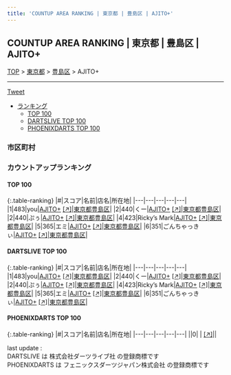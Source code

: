 ```yaml
---
title: 'COUNTUP AREA RANKING | 東京都 | 豊島区 | AJITO+'
---
```

## COUNTUP AREA RANKING | 東京都 | 豊島区 | AJITO+

[TOP](/darts/rank/) > [東京都](/darts/rank/東京都/) > [豊島区](/darts/rank/東京都/豊島区/) > AJITO+

___

<a href="https://twitter.com/share?ref_src=twsrc%5Etfw" data-text="COUNTUP AREA RANKING | 東京都豊島区AJITO+" class="twitter-share-button" data-hashtags="DARTSLIVE,PHOENIXDARTS,darts,ダーツ" data-show-count="false">Tweet</a>

* [ランキング](#カウントアップランキング)
    * [TOP 100](#top-100)
    * [DARTSLIVE TOP 100](#dartslive-top-100)
    * [PHOENIXDARTS TOP 100](#phoenixdarts-top-100)

### 市区町村

<ul>

</ul>

### カウントアップランキング

#### TOP 100



{:.table-ranking}
|#|スコア|名前|店名|所在地|
|---|---|---|---|---|
|1|483|<span class="rank-name-dl">you</span>|<a href="/darts/rank/shops/d3daf03ef7f24bc5fec1ae84bb28bd87.html">AJITO+</a> <a href="https://search.dartslive.com/jp/shop/d3daf03ef7f24bc5fec1ae84bb28bd87">[↗]</a>|<a href="/darts/rank/東京都/豊島区">東京都豊島区</a>|
|2|440|<span class="rank-name-dl">くー</span>|<a href="/darts/rank/shops/d3daf03ef7f24bc5fec1ae84bb28bd87.html">AJITO+</a> <a href="https://search.dartslive.com/jp/shop/d3daf03ef7f24bc5fec1ae84bb28bd87">[↗]</a>|<a href="/darts/rank/東京都/豊島区">東京都豊島区</a>|
|2|440|<span class="rank-name-dl">ぷぅ</span>|<a href="/darts/rank/shops/d3daf03ef7f24bc5fec1ae84bb28bd87.html">AJITO+</a> <a href="https://search.dartslive.com/jp/shop/d3daf03ef7f24bc5fec1ae84bb28bd87">[↗]</a>|<a href="/darts/rank/東京都/豊島区">東京都豊島区</a>|
|4|423|<span class="rank-name-dl">Ricky’s Mark</span>|<a href="/darts/rank/shops/d3daf03ef7f24bc5fec1ae84bb28bd87.html">AJITO+</a> <a href="https://search.dartslive.com/jp/shop/d3daf03ef7f24bc5fec1ae84bb28bd87">[↗]</a>|<a href="/darts/rank/東京都/豊島区">東京都豊島区</a>|
|5|365|<span class="rank-name-dl">エミ</span>|<a href="/darts/rank/shops/d3daf03ef7f24bc5fec1ae84bb28bd87.html">AJITO+</a> <a href="https://search.dartslive.com/jp/shop/d3daf03ef7f24bc5fec1ae84bb28bd87">[↗]</a>|<a href="/darts/rank/東京都/豊島区">東京都豊島区</a>|
|6|351|<span class="rank-name-dl">ごんちゃっきぃ</span>|<a href="/darts/rank/shops/d3daf03ef7f24bc5fec1ae84bb28bd87.html">AJITO+</a> <a href="https://search.dartslive.com/jp/shop/d3daf03ef7f24bc5fec1ae84bb28bd87">[↗]</a>|<a href="/darts/rank/東京都/豊島区">東京都豊島区</a>|


#### DARTSLIVE TOP 100



{:.table-ranking}
|#|スコア|名前|店名|所在地|
|---|---|---|---|---|
|1|483|<span class="rank-name-dl">you</span>|<a href="/darts/rank/shops/d3daf03ef7f24bc5fec1ae84bb28bd87.html">AJITO+</a> <a href="https://search.dartslive.com/jp/shop/d3daf03ef7f24bc5fec1ae84bb28bd87">[↗]</a>|<a href="/darts/rank/東京都/豊島区">東京都豊島区</a>|
|2|440|<span class="rank-name-dl">くー</span>|<a href="/darts/rank/shops/d3daf03ef7f24bc5fec1ae84bb28bd87.html">AJITO+</a> <a href="https://search.dartslive.com/jp/shop/d3daf03ef7f24bc5fec1ae84bb28bd87">[↗]</a>|<a href="/darts/rank/東京都/豊島区">東京都豊島区</a>|
|2|440|<span class="rank-name-dl">ぷぅ</span>|<a href="/darts/rank/shops/d3daf03ef7f24bc5fec1ae84bb28bd87.html">AJITO+</a> <a href="https://search.dartslive.com/jp/shop/d3daf03ef7f24bc5fec1ae84bb28bd87">[↗]</a>|<a href="/darts/rank/東京都/豊島区">東京都豊島区</a>|
|4|423|<span class="rank-name-dl">Ricky’s Mark</span>|<a href="/darts/rank/shops/d3daf03ef7f24bc5fec1ae84bb28bd87.html">AJITO+</a> <a href="https://search.dartslive.com/jp/shop/d3daf03ef7f24bc5fec1ae84bb28bd87">[↗]</a>|<a href="/darts/rank/東京都/豊島区">東京都豊島区</a>|
|5|365|<span class="rank-name-dl">エミ</span>|<a href="/darts/rank/shops/d3daf03ef7f24bc5fec1ae84bb28bd87.html">AJITO+</a> <a href="https://search.dartslive.com/jp/shop/d3daf03ef7f24bc5fec1ae84bb28bd87">[↗]</a>|<a href="/darts/rank/東京都/豊島区">東京都豊島区</a>|
|6|351|<span class="rank-name-dl">ごんちゃっきぃ</span>|<a href="/darts/rank/shops/d3daf03ef7f24bc5fec1ae84bb28bd87.html">AJITO+</a> <a href="https://search.dartslive.com/jp/shop/d3daf03ef7f24bc5fec1ae84bb28bd87">[↗]</a>|<a href="/darts/rank/東京都/豊島区">東京都豊島区</a>|


#### PHOENIXDARTS TOP 100



{:.table-ranking}
|#|スコア|名前|店名|所在地|
|---|---|---|---|---|
||0|<span class="rank-name-dl"> </span>|<a href="/darts/rank/shops/.html"></a> <a href="">[↗]</a>|<a href="/darts/rank//"></a>|


<div class="footer border-top border-gray-light mt-5 pt-3 text-right text-gray">
    last update : <span style="font-weight: italic" id="foot_last_modified"></span><br />
    DARTSLIVE は 株式会社ダーツライブ社 の登録商標です<br />
    PHOENIXDARTS は フェニックスダーツジャパン株式会社 の登録商標です<br />
</div>

<script src="https://cdnjs.cloudflare.com/ajax/libs/jquery.tablesorter/2.31.3/js/jquery.tablesorter.min.js" integrity="sha512-qzgd5cYSZcosqpzpn7zF2ZId8f/8CHmFKZ8j7mU4OUXTNRd5g+ZHBPsgKEwoqxCtdQvExE5LprwwPAgoicguNg==" crossorigin="anonymous" referrerpolicy="no-referrer"></script>
<link rel="stylesheet" href="https://cdnjs.cloudflare.com/ajax/libs/jquery.tablesorter/2.31.3/css/theme.default.min.css" integrity="sha512-wghhOJkjQX0Lh3NSWvNKeZ0ZpNn+SPVXX1Qyc9OCaogADktxrBiBdKGDoqVUOyhStvMBmJQ8ZdMHiR3wuEq8+w==" crossorigin="anonymous" referrerpolicy="no-referrer" />
<script>
$(function() {
    $(".table-ranking").tablesorter({sortList:[[0, 0]]});
    $("#foot_last_modified").text(formatDate(new Date(document.lastModified), 'yyyy-MM-dd HH:mm:ss'));
});
</script>

<script async src="https://platform.twitter.com/widgets.js" charset="utf-8"></script>